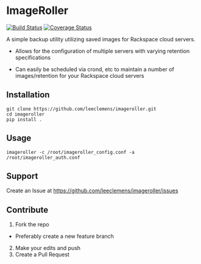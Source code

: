 ImageRoller
===========

[![Build Status](https://travis-ci.org/leeclemens/imageroller.svg?branch=master)](https://travis-ci.org/leeclemens/imageroller)
[![Coverage Status](https://coveralls.io/repos/leeclemens/imageroller/badge.svg?branch=master&service=github)](https://coveralls.io/github/leeclemens/imageroller?branch=master)

A simple backup utility utilizing saved images for Rackspace cloud servers.

- Allows for the configuration of multiple servers with varying retention specifications

- Can easily be scheduled via crond, etc to maintain a number of images/retention for your Rackspace cloud servers


Installation
------------

```Shell
git clone https://github.com/leeclemens/imageroller.git
cd imageroller
pip install .
```

Usage
-----

```Shell
imageroller -c /root/imageroller_config.conf -a /root/imageroller_auth.conf
```

Support
-------

Create an Issue at https://github.com/leeclemens/imageroller/issues


Contribute
----------

1. Fork the repo
  * Preferably create a new feature branch
2. Make your edits and push
3. Create a Pull Request
